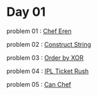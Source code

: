 # Day 01

problem 01 : [ Chef Eren ](https://www.codechef.com/problems/CHEFEREN)

problem 02 : [ Construct String ](https://www.codechef.com/problems/CONSTR)

problem 03 : [ Order by XOR ](https://www.codechef.com/problems/XOR_ORDER)

problem 04 : [ IPL Ticket Rush ](https://www.codechef.com/problems/IPLTRSH)

problem 05 : [ Can Chef  ](https://www.codechef.com/problems/CANCHEF)

